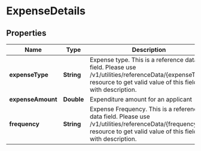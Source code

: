 # ExpenseDetails

## Properties
Name | Type | Description | Notes
------------ | ------------- | ------------- | -------------
**expenseType** | **String** | Expense type. This is a reference data field. Please use /v1/utilities/referenceData/{expenseType} resource to get valid value of this field with description. |  [optional]
**expenseAmount** | **Double** | Expenditure amount for an applicant |  [optional]
**frequency** | **String** | Expense Frequency. This is a reference data field. Please use /v1/utilities/referenceData/{frequency} resource to get valid value of this field with description. |  [optional]
